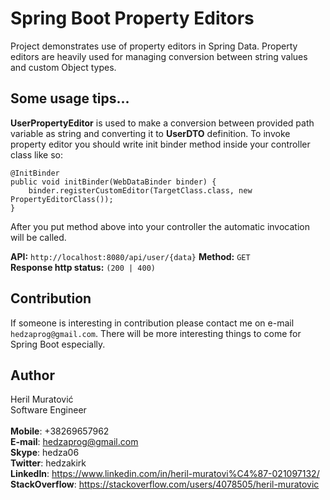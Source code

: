 # Spring Boot Property Editors
Project demonstrates use of property editors in Spring Data. Property editors are
heavily used for managing conversion between string values and custom Object types.

## Some usage tips...
**UserPropertyEditor** is used to make a conversion between provided path variable as string
and converting it to **UserDTO** definition. To invoke property editor you should
write init binder method inside your controller class like so:
```
@InitBinder
public void initBinder(WebDataBinder binder) {
    binder.registerCustomEditor(TargetClass.class, new PropertyEditorClass());
}
```
After you put method above into your controller the automatic invocation will be called.

**API:** `http://localhost:8080/api/user/{data}` 
**Method:** `GET`  
**Response http status:** `(200 | 400)`

## Contribution
If someone is interesting in contribution please contact me on e-mail ```hedzaprog@gmail.com```. 
There will be more interesting things to come for Spring Boot especially.

## Author
Heril Muratović  
Software Engineer  
<br>
**Mobile**: +38269657962  
**E-mail**: hedzaprog@gmail.com  
**Skype**: hedza06  
**Twitter**: hedzakirk  
**LinkedIn**: https://www.linkedin.com/in/heril-muratovi%C4%87-021097132/  
**StackOverflow**: https://stackoverflow.com/users/4078505/heril-muratovic